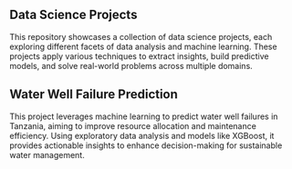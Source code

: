 ## Data Science Projects 
This repository showcases a collection of data science projects, each exploring different facets of data analysis and machine learning. These projects apply various techniques to extract insights, build predictive models, and solve real-world problems across multiple domains.

## Water Well Failure Prediction

This project leverages machine learning to predict water well failures in Tanzania, aiming to improve resource allocation and maintenance efficiency. Using exploratory data analysis and models like XGBoost, it provides actionable insights to enhance decision-making for sustainable water management.


